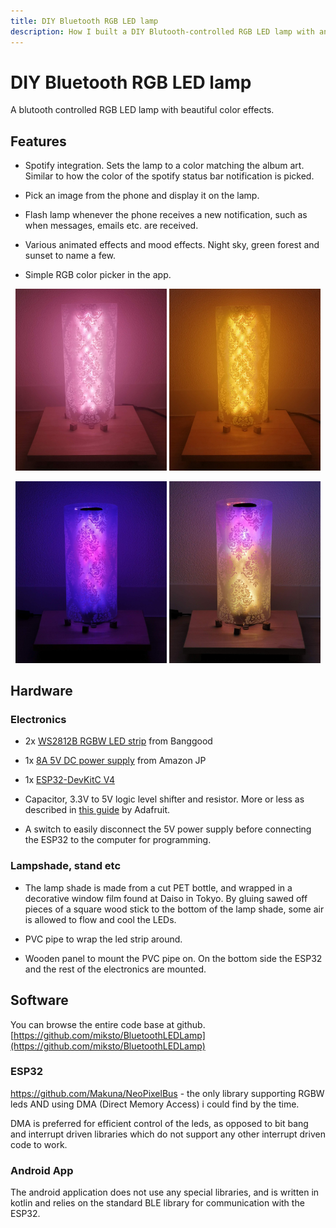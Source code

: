 ```yaml
---
title: DIY Bluetooth RGB LED lamp
description: How I built a DIY Blutooth-controlled RGB LED lamp with an ESP32 and an Android application.
---
```


# DIY Bluetooth RGB LED lamp

A blutooth controlled RGB LED lamp with beautiful color effects.

## Features

* Spotify integration. Sets the lamp to a color matching the album art. Similar to how the color of the spotify status bar notification is picked.

* Pick an image from the phone and display it on the lamp.

* Flash lamp whenever the phone receives a new notification, such as when messages, emails etc. are received.

* Various animated effects and mood effects. Night sky, green forest and sunset to name a few.

* Simple RGB color picker in the app.

<p align="middle">
<img src="pink.jpg" alt="magnet" width="48%">

<img src="orange.jpg" alt="magnet" width="48%">
</p>

<p align="middle">
<img src="purple_blue.jpg" alt="magnet" width="48%">

<img src="purple_orange.jpg" alt="magnet" width="48%">
</p>

## Hardware

### Electronics

* 2x [WS2812B RGBW LED strip](https://www.banggood.com/DC5V-1M-5M-WS2812B-RGBW-RGBWW-4-IN-1-Non-Waterproof-5-Pins-LED-Strip-Light-for-Home-Decor-p-1211177.html) from Banggood

* 1x [8A 5V DC power supply](https://www.amazon.co.jp/gp/product/B073VN5HHP) from Amazon JP

* 1x [ESP32-DevKitC V4](https://docs.espressif.com/projects/esp-idf/en/latest/hw-reference/get-started-devkitc.html)

* Capacitor, 3.3V to 5V logic level shifter and resistor. More or less as described in [this guide](https://learn.adafruit.com/neopixel-levelshifter) by Adafruit.

* A switch to easily disconnect the 5V power supply before connecting the ESP32 to the computer for programming.

### Lampshade, stand etc

* The lamp shade is made from a cut PET bottle, and wrapped in a decorative window film found at Daiso in Tokyo. By gluing sawed off pieces of a square wood stick to the bottom of the lamp shade, some air is allowed to flow and cool the LEDs.

* PVC pipe to wrap the led strip around.

* Wooden panel to mount the PVC pipe on. On the bottom side the ESP32 and the rest of the electronics are mounted.

## Software

You can browse the entire code base at github.
[https://github.com/miksto/BluetoothLEDLamp](https://github.com/miksto/BluetoothLEDLamp)

### ESP32

https://github.com/Makuna/NeoPixelBus - the only library supporting RGBW leds AND using DMA (Direct Memory Access) i could find by the time.

DMA is preferred for efficient control of the leds, as opposed to bit bang and interrupt driven libraries which do not support any other interrupt driven code to work.

### Android App

The android application does not use any special libraries, and is written in kotlin and relies on the standard BLE library for communication with the ESP32.


